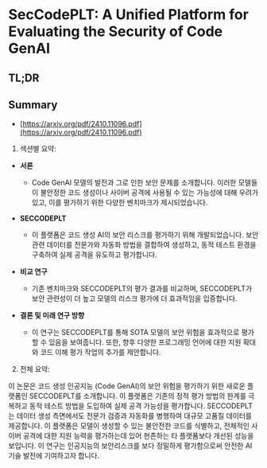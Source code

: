 # SecCodePLT: A Unified Platform for Evaluating the Security of Code GenAI
## TL;DR
## Summary
- [https://arxiv.org/pdf/2410.11096.pdf](https://arxiv.org/pdf/2410.11096.pdf)

1. 섹션별 요약:

- **서론**
  - Code GenAI 모델의 발전과 그로 인한 보안 문제를 소개합니다. 이러한 모델들이 불안정한 코드 생성이나 사이버 공격에 사용될 수 있는 가능성에 대해 우려가 있고, 이를 평가하기 위한 다양한 벤치마크가 제시되었습니다.
  
- **SECCODEPLT**
  - 이 플랫폼은 코드 생성 AI의 보안 리스크를 평가하기 위해 개발되었습니다. 보안 관련 데이터를 전문가와 자동화 방법을 결합하여 생성하고, 동적 테스트 환경을 구축하여 실제 공격을 유도하고 평가합니다.
  
- **비교 연구**
  - 기존 벤치마크와 SECCODEPLT의 평가 결과를 비교하며, SECCODEPLT가 보안 관련성이 더 높고 모델의 리스크 평가에 더 효과적임을 입증합니다.
  
- **결론 및 미래 연구 방향**
  - 이 연구는 SECCODEPLT를 통해 SOTA 모델의 보안 위험을 효과적으로 평가할 수 있음을 보여줍니다. 또한, 향후 다양한 프로그래밍 언어에 대한 지원 확대와 코드 이해 평가 작업의 추가를 제안합니다.

2. 전체 요약:

이 논문은 코드 생성 인공지능 (Code GenAI)의 보안 위험을 평가하기 위한 새로운 플랫폼인 SECCODEPLT를 소개합니다. 이 플랫폼은 기존의 정적 평가 방법의 한계를 극복하고 동적 테스트 방법을 도입하여 실제 공격 가능성을 평가합니다. SECCODEPLT는 데이터 생성 측면에서도 전문가 검증과 자동화를 병행하여 대규모 고품질 데이터를 제공합니다. 이 플랫폼은 모델이 생성할 수 있는 불안전한 코드를 식별하고, 전체적인 사이버 공격에 대한 지원 능력을 평가하는데 있어 현존하는 타 플랫폼보다 개선된 성능을 보입니다. 이 연구는 인공지능의 보안리스크를 보다 정밀하게 평가함으로써 안전한 AI 기술 발전에 기여하고자 합니다.